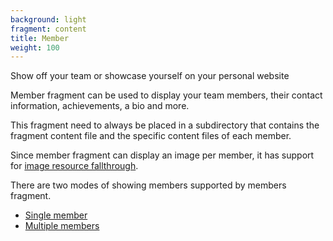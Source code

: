```yaml
---
background: light
fragment: content
title: Member
weight: 100
---
```


Show off your team or showcase yourself on your personal website

<!--more-->

Member fragment can be used to display your team members, their contact
information, achievements, a bio and more.

This fragment need to always be placed in a subdirectory that contains the
fragment content file and the specific content files of each member.

Since member fragment can display an image per member, it has support for [image
resource
fallthrough](https://github.com/okkur/syna/blob/master/docs/README.md#image-resource-fallthrough).

There are two modes of showing members supported by members fragment.

- [Single member](#single-member)
- [Multiple members](#members)
